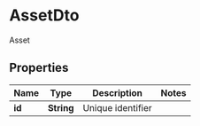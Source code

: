 

# AssetDto

Asset

## Properties

| Name | Type | Description | Notes |
|------------ | ------------- | ------------- | -------------|
|**id** | **String** | Unique identifier |  |



